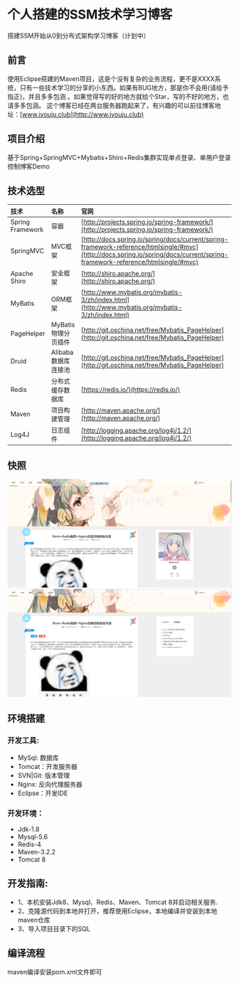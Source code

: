 # 个人搭建的SSM技术学习博客
搭建SSM开始从0到分布式架构学习博客（计划中）
## 前言
使用Eclipse搭建的Maven项目，这是个没有复杂的业务流程，更不是XXXX系统，只有一些技术学习的分享的小东西。如果有BUG地方，那是你不会用(请给予指正)，并且多多包涵
。如果觉得写的好的地方就给个Star，写的不好的地方，也请多多包涵。
这个博客已经在两台服务器跑起来了，有兴趣的可以前往博客地址：[www.iyouju.club](http://www.iyouju.club)
## 项目介绍
基于Spring+SpringMVC+Mybatis+Shiro+Redis集群实现单点登录、单用户登录控制博客Demo
## 技术选型
|技术|名称|官网|
|:---|:---|:---|
|Spring Framework|容器|[http://projects.spring.io/spring-framework/](http://projects.spring.io/spring-framework/)|
|SpringMVC|MVC框架|[http://docs.spring.io/spring/docs/current/spring-framework-reference/htmlsingle/#mvc](http://docs.spring.io/spring/docs/current/spring-framework-reference/htmlsingle/#mvc)|
|Apache Shiro|安全框架|[http://shiro.apache.org/](http://shiro.apache.org/)|
|MyBatis|ORM框架|[http://www.mybatis.org/mybatis-3/zh/index.html](http://www.mybatis.org/mybatis-3/zh/index.html)|
|PageHelper|MyBatis物理分页插件|[http://git.oschina.net/free/Mybatis_PageHelper](http://git.oschina.net/free/Mybatis_PageHelper)|
|Druid|Alibaba数据库连接池|[http://git.oschina.net/free/Mybatis_PageHelper](http://git.oschina.net/free/Mybatis_PageHelper)|
|Redis|分布式缓存数据库|[https://redis.io/](https://redis.io/)|
|Maven|项目构建管理|[http://maven.apache.org/](http://maven.apache.org/)|
|Log4J|日志组件|[http://logging.apache.org/log4j/1.2/](http://logging.apache.org/log4j/1.2/)|
## 快照
![首页](https://github.com/Beloya/SSM/blob/master/%E9%A1%B9%E7%9B%AE/%E9%A6%96%E9%A1%B5.png)
![文章](https://github.com/Beloya/SSM/blob/master/%E9%A1%B9%E7%9B%AE/%E8%AF%A6%E6%83%85.png)
## 环境搭建
### 开发工具:
* MySql: 数据库
* Tomcat：开发服务器
* SVN|Git: 版本管理
* Nginx: 反向代理服务器
* Eclipse：开发IDE
### 开发环境：
* Jdk-1.8
* Mysql-5.6
* Redis-4
* Maven-3.2.2
* Tomcat 8
## 开发指南:
* 1、本机安装Jdk8、Mysql、Redis、Maven、Tomcat 8并启动相关服务.
* 2、克隆源代码到本地并打开，推荐使用Eclipse，本地编译并安装到本地maven仓库
* 3、导入项目目录下的SQL
## 编译流程
maven编译安装pom.xml文件即可
